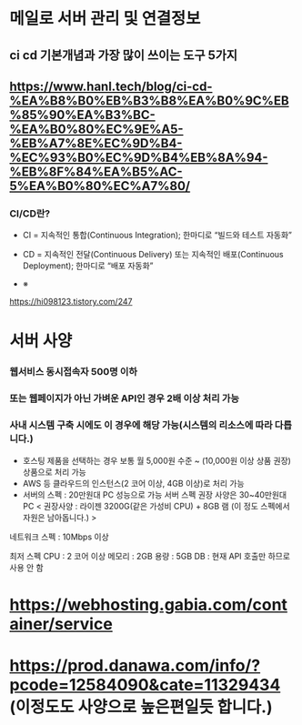 # 메일로 서버 관리 및 연결정보 

## ci cd 기본개념과 가장 많이 쓰이는 도구 5가지

## https://www.hanl.tech/blog/ci-cd-%EA%B8%B0%EB%B3%B8%EA%B0%9C%EB%85%90%EA%B3%BC-%EA%B0%80%EC%9E%A5-%EB%A7%8E%EC%9D%B4-%EC%93%B0%EC%9D%B4%EB%8A%94-%EB%8F%84%EA%B5%AC-5%EA%B0%80%EC%A7%80/
### CI/CD란?
- CI = 지속적인 통합(Continuous Integration); 한마디로 “빌드와 테스트 자동화” 
- CD = 지속적인 전달(Continuous Delivery) 또는 지속적인 배포(Continuous Deployment); 한마디로 “배포 자동화” 

- ※

https://hi098123.tistory.com/247
# 서버 사양
### 웹서비스 동시접속자 500명 이하
### 또는 웹페이지가 아닌 가벼운 API인 경우 2배 이상 처리 가능
### 사내 시스템 구축 시에도 이 경우에 해당 가능(시스템의 리소스에 따라 다릅니다.)

- 호스팅 제품을 선택하는 경우 보통 월 5,000원 수준 ~ (10,000원 이상 상품 권장) 상품으로 처리 가능
- AWS 등 클라우드의 인스턴스(2 코어 이상, 4GB 이상)로 처리 가능
- 서버의 스펙 : 20만원대 PC 성능으로 가능
서버 스펙 권장 사양은 30~40만원대 PC
< 권장사양 : 라이젠 3200G(같은 가성비 CPU) + 8GB 램 (이 정도 스펙에서 자원은 남아돕니다.) >

네트워크 스펙 : 10Mbps 이상

최저 스펙
CPU : 2 코어 이상
메모리 : 2GB
용량 : 5GB
DB : 현재 API 호출만 하므로 사용 안 함
# https://webhosting.gabia.com/container/service
# https://prod.danawa.com/info/?pcode=12584090&cate=11329434 (이정도도 사양으로 높은편일듯 합니다.)

